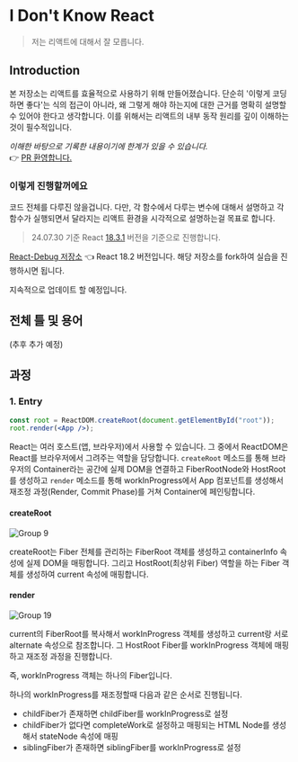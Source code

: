# I Don't Know React

> 저는 리액트에 대해서 잘 모릅니다.

## Introduction

본 저장소는 리액트를 효율적으로 사용하기 위해 만들어졌습니다. 단순히 '이렇게 코딩하면 좋다'는 식의 접근이 아니라, 왜 그렇게 해야 하는지에 대한 근거를 명확히 설명할 수 있어야 한다고 생각합니다. 이를 위해서는 리액트의 내부 동작 원리를 깊이 이해하는 것이 필수적입니다.

_이해한 바탕으로 기록한 내용이기에 한계가 있을 수 있습니다._  
👉 [PR 환영합니다.](https://github.com/ChoiYongWon/I-Dont-Know-React/pulls)

### 이렇게 진행할꺼에요

코드 전체를 다루진 않을겁니다. 다만, 각 함수에서 다루는 변수에 대해서 설명하고 각 함수가 실행되면서 달라지는 리액트 환경을 시각적으로 설명하는걸 목표로 합니다.

> 24.07.30 기준 React [18.3.1](https://github.com/facebook/react/tree/v18.3.1) 버전을 기준으로 진행합니다.

[React-Debug 저장소](https://github.com/ChoiYongWon/react-debug) 👈 React 18.2 버전입니다. 해당 저장소를 fork하여 실습을 진행하시면 됩니다.

지속적으로 업데이트 할 예정입니다.

## 전체 틀 및 용어

(추후 추가 예정)

## 과정

### 1. Entry

```jsx
const root = ReactDOM.createRoot(document.getElementById("root"));
root.render(<App />);
```

React는 여러 호스트(앱, 브라우저)에서 사용할 수 있습니다. 그 중에서 ReactDOM은 React를 브라우저에서 그려주는 역할을 담당합니다. `createRoot` 메소드를 통해 브라우저의 Container라는 공간에 실제 DOM을 연결하고 FiberRootNode와 HostRoot를 생성하고 `render` 메소드를 통해 workInProgress에서 App 컴포넌트를 생성해서 재조정 과정(Render, Commit Phase)를 거쳐 Container에 페인팅합니다.

#### createRoot

![Group 9](https://github.com/user-attachments/assets/b9f01ff9-2238-4c03-aa20-45e070997a04)

createRoot는 Fiber 전체를 관리하는 FiberRoot 객체를 생성하고 containerInfo 속성에 실제 DOM을 매핑합니다. 그리고 HostRoot(최상위 Fiber) 역할을 하는 Fiber 객체를 생성하여 current 속성에 매핑합니다.

#### render

![Group 19](https://github.com/user-attachments/assets/fac89df7-5812-4fc8-94a0-848c3d5a1324)

current의 FiberRoot를 복사해서 workInProgress 객체를 생성하고 current랑 서로 alternate 속성으로 참조합니다. 그 HostRoot Fiber를 workInProgress 객체에 매핑하고 재조정 과정을 진행합니다.

즉, workInProgress 객체는 하나의 Fiber입니다.

하나의 workInProgress를 재조정할때 다음과 같은 순서로 진행됩니다.

- childFiber가 존재하면 childFiber를 workInProgress로 설정
- childFiber가 없다면 completeWork로 설정하고 매핑되는 HTML Node를 생성해서 stateNode 속성에 매핑
- siblingFiber가 존재하면 siblingFiber를 workInProgress로 설정
